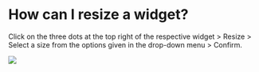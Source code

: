 # How can I resize a widget?

<p class="no-margin">Click on the three dots at the top right of the respective widget &gt; Resize &gt; Select a size from the options given in the drop-down menu &gt; Confirm.</p>
<p class="no-margin"></p>
<div class="intercom-container"><img src="/assets/img/teams-pro/image_191.png"></div>

<Intercom />
<Clarity />
<GoogleAnalytics />

